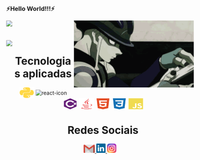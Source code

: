 ### ⚡Hello World!!!⚡

<div>
  <img  height="180em" src="https://github-readme-stats.vercel.app/api?username=Guilherme-W8&show_icons=true&theme=radical&include_all_commits=true&count_private=true"/>
  <img align="right" height="180em" alt="coding-time" src="meruem.gif">
</div>
<br>

<div  align="center"> 
  <div style="display: inline_block"><br>
    <img align="left" height="250" src="https://github-readme-stats.vercel.app/api/top-langs/?username=Guilherme-W8&layout=compact&langs_count=16&theme=radical"/>
    <h1 align="center">Tecnologias aplicadas </h1>
    <img align="center" height="30" width="40" alt="py-icon"  src="https://raw.githubusercontent.com/devicons/devicon/master/icons/python/python-plain.svg">
    <img align="center" height="30" width="40" alt="react-icon" src="https://raw.githubusercontent.com/jmnote/z-icons/master/svg/cpp.svg">
    <img align="center" height="30" width="40" alt="html-icon" src="https://raw.githubusercontent.com/devicons/devicon/master/icons/csharp/csharp-plain.svg">
    <img align="center" height="30" width="40" alt="c-icon" src="https://raw.githubusercontent.com/devicons/devicon/master/icons/java/java-plain.svg">
    <img align="center" height="30" width="40" alt="c-icon" src="https://raw.githubusercontent.com/devicons/devicon/master/icons/html5/html5-plain.svg">
    <img align="center" height="30" width="40" alt="c-icon" src="https://raw.githubusercontent.com/devicons/devicon/master/icons/css3/css3-plain.svg">
    <img align="center" height="30" width="40" alt="c-icon" src="https://raw.githubusercontent.com/devicons/devicon/master/icons/javascript/javascript-plain.svg">
  
  <h1 align="center">Redes Sociais</h1>
    <a href = "mailto: gtavares739@gmail.com">
      <img width="30" src="gmail.svg">
    </a>
    <a href = "https://www.linkedin.com/in/guilherme-correia-002a92231/">
      <img width="25" src="linkedin.svg">
    </a>
    <a href = "https://www.instagram.com/gui_correia33/">
      <img width="25" src="instagram.png">
    </a>
</div>
